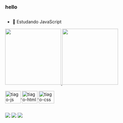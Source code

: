 ### hello

##

- 🔭 Estudando JavaScript

<div>
  <a href="https://github.com/tiagoabra5">
  <img height="180em" src="https://github-readme-stats.vercel.app/api?username=tiagoabra5&show_icons=true&theme=tokyonight"/>
  <img height="180em" src="https://github-readme-stats.vercel.app/api/top-langs/?username=tiagoabra5&layout=compact&langs_count=8&theme=tokyonight"/>
</div>

<div style="display inline-block"><br>
  <img align="center" alt="tiago-js" height="40" width="50" src="https://cdn.jsdelivr.net/gh/devicons/devicon/icons/javascript/javascript-original.svg">
  <img align="center" alt="tiago-html" height="40" width="50" src="https://cdn.jsdelivr.net/gh/devicons/devicon/icons/html5/html5-original.svg">
  <img align="center" alt="tiago-css" height="40" width="50" src="https://cdn.jsdelivr.net/gh/devicons/devicon/icons/css3/css3-original.svg">
</div>

##

<div>
  <a href="https://www.linkedin.com/in/tiago-abra%C3%A3o-42b61323b/" target="_blank"><img src="https://img.shields.io/badge/LinkedIn-0077B5?style=for-the-badge&logo=linkedin&logoColor=white" target="_blank"></a>
  <a href="mailto:taol@cesar.shool" target="_blank"><img src="https://img.shields.io/badge/Gmail-D14836?style=for-the-badge&logo=gmail&logoColor=white" target="_blank"></a>
  <a href="https://instagram.com/tiagoabra.sf/" target="_blank"><img src="https://img.shields.io/badge/Instagram-E4405F?style=for-the-badge&logo=instagram&logoColor=white" target="_blank"></a>
</div>

